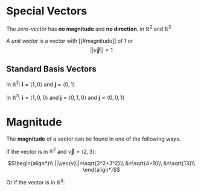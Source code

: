 # Special Vectors

The *zero-vector* has **no magnitude** and **no direction**. in $\mathbb{R}^2$ and $\mathbb{R}^3$

A *unit vector* is a vector with [[#magnitude]] of 1 or $$||\vec{v}||=1$$

## Standard Basis Vectors

In $\mathbb{R}^2$:  $\textbf{i}=\langle1,0\rangle$ and $\textbf{j}=\langle0,1\rangle$

In $\mathbb{R}^3$:  $\textbf{i}=\langle1,0,0\rangle$ and $\textbf{j}=\langle0,1,0\rangle$ and $\textbf{j}=\langle0,0,1\rangle$

# Magnitude

The **magnitude** of a vector can be found in one of the following ways.

If the vector is in $\mathbb{R}^2$ and $\vec{v}=\langle2,3\rangle$:

$$\begin{align*}\\
||\vec{v}||=\sqrt{2^2+3^2}\\
&=\sqrt{4+9}\\
&=\sqrt{13}\\
\end{align*}$$

Or if the vector is in  $\mathbb{R}^3$:
